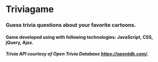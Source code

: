# Triviagame

### Guess trivia questions about your favorite cartoons.

#### Game developed using with following technologies: JavaScript, CSS, jQuery, Ajax.
##### Trivia API courtesy of Open Trivia Database https://opentdb.com/.